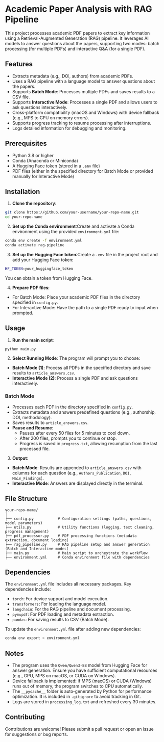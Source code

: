 # Academic Paper Analysis with RAG Pipeline
This project processes academic PDF papers to extract key information using a Retrieval-Augmented Generation (RAG) pipeline. It leverages AI models to answer questions about the papers, supporting two modes: batch processing (for multiple PDFs) and interactive Q&A (for a single PDF).

## Features
- Extracts metadata (e.g., DOI, authors) from academic PDFs.
- Uses a RAG pipeline with a language model to answer questions about the papers.
- Supports **Batch Mode**: Processes multiple PDFs and saves results to a CSV file.
- Supports **Interactive Mode**: Processes a single PDF and allows users to ask questions interactively.
- Cross-platform compatibility (macOS and Windows) with device fallback (e.g., MPS to CPU on memory errors).
- Supports progress tracking to resume processing after interruptions.
- Logs detailed information for debugging and monitoring.

## Prerequisites
- Python 3.8 or higher
- Conda (Anaconda or Miniconda)
- A Hugging Face token (stored in a `.env` file)
- PDF files (either in the specified directory for Batch Mode or provided manually for Interactive Mode)

## Installation
1. **Clone the repository**:
```bash
git clone https://github.com/your-username/your-repo-name.git
cd your-repo-name
```

2. **Set up the Conda environment**:Create and activate a Conda environment using the provided `environment.yml` file:
```bash
conda env create -f environment.yml
conda activate rag-pipeline
```

3. **Set up the Hugging Face token**:Create a `.env` file in the project root and add your Hugging Face token:
```bash
HF_TOKEN=your_huggingface_token
```
You can obtain a token from Hugging Face.

4. **Prepare PDF files**:
- For Batch Mode: Place your academic PDF files in the directory specified in `config.py`.
- For Interactive Mode: Have the path to a single PDF ready to input when prompted.


## Usage

1. **Run the main script**:
```bash
python main.py
```

2. **Select Running Mode**:
The program will prompt you to choose:
- **Batch Mode (1)**: Process all PDFs in the specified directory and save results to `article_answers.csv`.
- **Interactive Mode (2)**: Process a single PDF and ask questions interactively.

### Batch Mode
- Processes each PDF in the directory specified in `config.py`.
- Extracts metadata and answers predefined questions (e.g., authorship, DOI, methodology).
- Saves results to `article_answers.csv`.
- **Pause and Resume**:
    - Pauses after every 50 files for 5 minutes to cool down.
    - After 200 files, prompts you to continue or stop.
    - Progress is saved in `progress.txt`, allowing resumption from the last processed file.

3. **Output**:
- **Batch Mode**: Results are appended to `article_answers.csv` with columns for each question (e.g., `Authors_Publication`, `DOI`, `Main_Findings`).
- **Interactive Mode**: Answers are displayed directly in the terminal.

## File Structure
```
your-repo-name/
│
├── config.py           # Configuration settings (paths, questions, model parameters)
├── utils.py            # Utility functions (logging, text cleaning, progress management)
├── pdf_processor.py    # PDF processing functions (metadata extraction, document loading)
├── rag_pipeline.py     # RAG pipeline setup and answer generation (Batch and Interactive modes)
├── main.py             # Main script to orchestrate the workflow
├── environment.yml     # Conda environment file with dependencies
```


## Dependencies
The `environment.yml` file includes all necessary packages. Key dependencies include:
- `torch`: For device support and model execution.
- `transformers`: For loading the language model.
- `langchain`: For the RAG pipeline and document processing.
- `pymupdf`: For PDF loading and metadata extraction.
- `pandas`: For saving results to CSV (Batch Mode).

To update the `environment.yml` file after adding new dependencies:
```bash
conda env export > environment.yml
```

## Notes
- The program uses the `Qwen/Qwen3-8B` model from Hugging Face for answer generation. Ensure you have sufficient computational resources (e.g., GPU, MPS on macOS, or CUDA on Windows).
- Device fallback is implemented: if MPS (macOS) or CUDA (Windows) runs out of memory, the program switches to CPU automatically.
- The `__pycache__` folder is auto-generated by Python for performance optimization. It is included in `.gitignore` to avoid tracking in Git.
- Logs are stored in `processing_log.txt` and refreshed every 30 minutes.

## Contributing
Contributions are welcome! Please submit a pull request or open an issue for suggestions or bug reports.